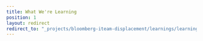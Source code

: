 ```yaml
---
title: What We're Learning
position: 1
layout: redirect
redirect_to: "_projects/bloomberg-iteam-displacement/learnings/learnings_overview.md"
---
```


